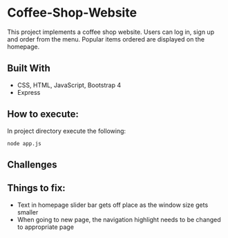 # Coffee-Shop-Website
This project implements a coffee shop website. Users can log in, sign up and order from the menu. Popular items ordered are displayed on the homepage.

## Built With
* CSS, HTML, JavaScript, Bootstrap 4
* Express

## How to execute:
In project directory execute the following:
```
node app.js
```

## Challenges

## Things to fix:
- Text in homepage slider bar gets off place as the window size gets smaller  
- When going to new page, the navigation highlight needs to be changed to appropriate page